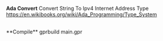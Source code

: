 **Ada Convert**
Convert String To Ipv4 Internet Address Type<br>
https://en.wikibooks.org/wiki/Ada_Programming/Type_System <br>

<br>
**Compile**
gprbuild main.gpr
